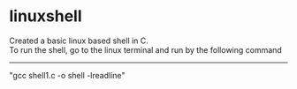 # linuxshell
Created a basic linux based shell in C.<br>
To run the shell, go to the linux terminal and run by the following command<hr>
"gcc shell1.c -o shell -lreadline"

